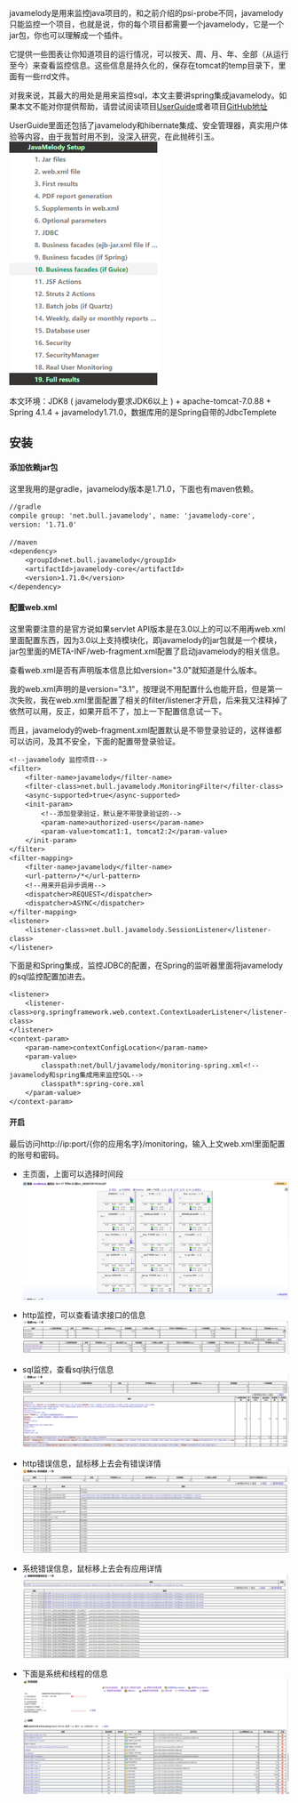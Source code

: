 javamelody是用来监控java项目的，和之前介绍的psi-probe不同，javamelody只能监控一个项目，也就是说，你的每个项目都需要一个javamelody，它是一个jar包，你也可以理解成一个插件。

它提供一些图表让你知道项目的运行情况，可以按天、周、月、年、全部（从运行至今）来查看监控信息。这些信息是持久化的，保存在tomcat的temp目录下，里面有一些rrd文件。

对我来说，其最大的用处是用来监控sql，本文主要讲spring集成javamelody。如果本文不能对你提供帮助，请尝试阅读项目[UserGuide](https://github.com/javamelody/javamelody/wiki/UserGuide)或者项目[GitHub地址](https://github.com/javamelody/javamelody)

UserGuide里面还包括了javamelody和hibernate集成、安全管理器，真实用户体验等内容，由于我暂时用不到，没深入研究，在此抛砖引玉。
![](./files/10374438-7d5465a31f381879.png)



本文环境：JDK8 ( javamelody要求JDK6以上 ) + apache-tomcat-7.0.88 + Spring 4.1.4 + javamelody1.71.0，数据库用的是Spring自带的JdbcTemplete



## 安装
#### 添加依赖jar包
这里我用的是gradle，javamelody版本是1.71.0，下面也有maven依赖。
```
//gradle 
compile group: 'net.bull.javamelody', name: 'javamelody-core', version: '1.71.0'

//maven
<dependency>
	<groupId>net.bull.javamelody</groupId>
	<artifactId>javamelody-core</artifactId>
	<version>1.71.0</version>
</dependency>
```

#### 配置web.xml
这里需要注意的是官方说如果servlet API版本是在3.0以上的可以不用再web.xml里面配置东西，因为3.0以上支持模块化，即javamelody的jar包就是一个模块，jar包里面的META-INF/web-fragment.xml配置了启动javamelody的相关信息。

查看web.xml是否有声明版本信息比如version="3.0"就知道是什么版本。

我的web.xml声明的是version="3.1"，按理说不用配置什么也能开启，但是第一次失败，我在web.xml里面配置了相关的filter/listener才开启，后来我又注释掉了依然可以用，反正，如果开启不了，加上一下配置信息试一下。

而且，javamelody的web-fragment.xml配置默认是不带登录验证的，这样谁都可以访问，及其不安全，下面的配置带登录验证。

```
<!--javamelody 监控项目-->
<filter>
	<filter-name>javamelody</filter-name>
	<filter-class>net.bull.javamelody.MonitoringFilter</filter-class>
	<async-supported>true</async-supported>
	<init-param>
		<!--添加登录验证，默认是不带登录验证的-->
		<param-name>authorized-users</param-name>
		<param-value>tomcat1:1, tomcat2:2</param-value>
	</init-param>
</filter>
<filter-mapping>
	<filter-name>javamelody</filter-name>
	<url-pattern>/*</url-pattern>
	<!--用来开启异步调用-->
	<dispatcher>REQUEST</dispatcher>
	<dispatcher>ASYNC</dispatcher>
</filter-mapping>
<listener>
	<listener-class>net.bull.javamelody.SessionListener</listener-class>
</listener>
```
下面是和Spring集成，监控JDBC的配置，在Spring的监听器里面将javamelody的sql监控配置加进去。
```
<listener>
	<listener-class>org.springframework.web.context.ContextLoaderListener</listener-class>
</listener>
<context-param>
	<param-name>contextConfigLocation</param-name>
	<param-value>
		classpath:net/bull/javamelody/monitoring-spring.xml<!--javamelody和spring集成用来监控SQL-->
		classpath*:spring-core.xml
	</param-value>
</context-param>
```

#### 开启
最后访问http://ip:port/{你的应用名字}/monitoring，输入上文web.xml里面配置的账号和密码。
- 主页面，上面可以选择时间段
![](./files/10374438-fe6b669b73e158ff.png)

- http监控，可以查看请求接口的信息
![](./files/10374438-91770c1ee1c917f1.png)

- sql监控，查看sql执行信息
![](./files/10374438-0adba39ea4b09e1c.png)

- http错误信息，鼠标移上去会有错误详情
![](./files/10374438-0d9b7a9ff710227c.png)

- 系统错误信息，鼠标移上去会有应用详情
![](./files/10374438-6788bba0e3e3f56d.png)

- 下面是系统和线程的信息
![](./files/10374438-3aae40cb7516c030.png)





